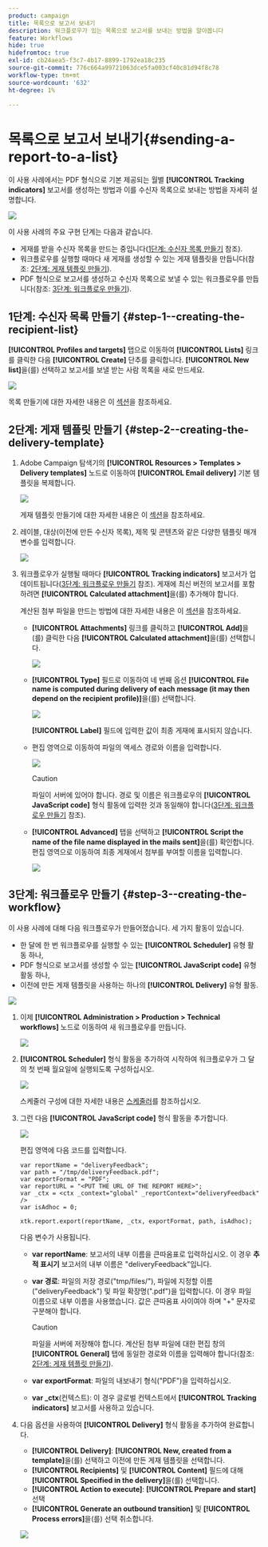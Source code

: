 ```yaml
---
product: campaign
title: 목록으로 보고서 보내기
description: 워크플로우가 있는 목록으로 보고서를 보내는 방법을 알아봅니다
feature: Workflows
hide: true
hidefromtoc: true
exl-id: cb24aea5-f3c7-4b17-8899-1792ea18c235
source-git-commit: 776c664a99721063dce5fa003cf40c81d94f8c78
workflow-type: tm+mt
source-wordcount: '632'
ht-degree: 1%

---
```


# 목록으로 보고서 보내기{#sending-a-report-to-a-list}



이 사용 사례에서는 PDF 형식으로 기본 제공되는 월별 **[!UICONTROL Tracking indicators]** 보고서를 생성하는 방법과 이를 수신자 목록으로 보내는 방법을 자세히 설명합니다.

![](assets/use_case_report_intro.png)

이 사용 사례의 주요 구현 단계는 다음과 같습니다.

* 게재를 받을 수신자 목록을 만드는 중입니다([1단계: 수신자 목록 만들기](#step-1--creating-the-recipient-list) 참조).
* 워크플로우를 실행할 때마다 새 게재를 생성할 수 있는 게재 템플릿을 만듭니다(참조: [2단계: 게재 템플릿 만들기](#step-2--creating-the-delivery-template)).
* PDF 형식으로 보고서를 생성하고 수신자 목록으로 보낼 수 있는 워크플로우를 만듭니다(참조: [3단계: 워크플로우 만들기](#step-3--creating-the-workflow)).

## 1단계: 수신자 목록 만들기 {#step-1--creating-the-recipient-list}

**[!UICONTROL Profiles and targets]** 탭으로 이동하여 **[!UICONTROL Lists]** 링크를 클릭한 다음 **[!UICONTROL Create]** 단추를 클릭합니다. **[!UICONTROL New list]**&#x200B;을(를) 선택하고 보고서를 보낼 받는 사람 목록을 새로 만드세요.

![](assets/use_case_report_1.png)

목록 만들기에 대한 자세한 내용은 이 [섹션](../../platform/using/creating-and-managing-lists.md)을 참조하세요.

## 2단계: 게재 템플릿 만들기 {#step-2--creating-the-delivery-template}

1. Adobe Campaign 탐색기의 **[!UICONTROL Resources > Templates > Delivery templates]** 노드로 이동하여 **[!UICONTROL Email delivery]** 기본 템플릿을 복제합니다.

   ![](assets/use_case_report_2.png)

   게재 템플릿 만들기에 대한 자세한 내용은 이 [섹션](../../delivery/using/about-templates.md)을 참조하세요.

1. 레이블, 대상(이전에 만든 수신자 목록), 제목 및 콘텐츠와 같은 다양한 템플릿 매개 변수를 입력합니다.

   ![](assets/use_case_report_3.png)

1. 워크플로우가 실행될 때마다 **[!UICONTROL Tracking indicators]** 보고서가 업데이트됩니다([3단계: 워크플로우 만들기](#step-3--creating-the-workflow) 참조). 게재에 최신 버전의 보고서를 포함하려면 **[!UICONTROL Calculated attachment]**&#x200B;을(를) 추가해야 합니다.

   계산된 첨부 파일을 만드는 방법에 대한 자세한 내용은 이 [섹션](../../delivery/using/attaching-files.md#creating-a-calculated-attachment)을 참조하세요.

   * **[!UICONTROL Attachments]** 링크를 클릭하고 **[!UICONTROL Add]**&#x200B;을(를) 클릭한 다음 **[!UICONTROL Calculated attachment]**&#x200B;을(를) 선택합니다.

     ![](assets/use_case_report_4.png)

   * **[!UICONTROL Type]** 필드로 이동하여 네 번째 옵션 **[!UICONTROL File name is computed during delivery of each message (it may then depend on the recipient profile)]**&#x200B;을(를) 선택합니다.

     ![](assets/use_case_report_5.png)

     **[!UICONTROL Label]** 필드에 입력한 값이 최종 게재에 표시되지 않습니다.

   * 편집 영역으로 이동하여 파일의 액세스 경로와 이름을 입력합니다.

     ![](assets/use_case_report_6.png)

     >[!CAUTION]
     >
     >파일이 서버에 있어야 합니다. 경로 및 이름은 워크플로우의 **[!UICONTROL JavaScript code]** 형식 활동에 입력한 것과 동일해야 합니다([3단계: 워크플로우 만들기](#step-3--creating-the-workflow) 참조).

   * **[!UICONTROL Advanced]** 탭을 선택하고 **[!UICONTROL Script the name of the file name displayed in the mails sent]**&#x200B;을(를) 확인합니다. 편집 영역으로 이동하여 최종 게재에서 첨부를 부여할 이름을 입력합니다.

     ![](assets/use_case_report_6bis.png)

## 3단계: 워크플로우 만들기 {#step-3--creating-the-workflow}

이 사용 사례에 대해 다음 워크플로우가 만들어졌습니다. 세 가지 활동이 있습니다.

* 한 달에 한 번 워크플로우를 실행할 수 있는 **[!UICONTROL Scheduler]** 유형 활동 하나,
* PDF 형식으로 보고서를 생성할 수 있는 **[!UICONTROL JavaScript code]** 유형 활동 하나,
* 이전에 만든 게재 템플릿을 사용하는 하나의 **[!UICONTROL Delivery]** 유형 활동.

![](assets/use_case_report_8.png)

1. 이제 **[!UICONTROL Administration > Production > Technical workflows]** 노드로 이동하여 새 워크플로우를 만듭니다.

   ![](assets/use_case_report_7.png)

1. **[!UICONTROL Scheduler]** 형식 활동을 추가하여 시작하여 워크플로우가 그 달의 첫 번째 월요일에 실행되도록 구성하십시오.

   ![](assets/use_case_report_9.png)

   스케줄러 구성에 대한 자세한 내용은 [스케줄러](scheduler.md)를 참조하십시오.

1. 그런 다음 **[!UICONTROL JavaScript code]** 형식 활동을 추가합니다.

   ![](assets/use_case_report_10.png)

   편집 영역에 다음 코드를 입력합니다.

   ```
   var reportName = "deliveryFeedback";
   var path = "/tmp/deliveryFeedback.pdf";
   var exportFormat = "PDF";
   var reportURL = "<PUT THE URL OF THE REPORT HERE>";
   var _ctx = <ctx _context="global" _reportContext="deliveryFeedback" />
   var isAdhoc = 0;
   
   xtk.report.export(reportName, _ctx, exportFormat, path, isAdhoc);
   ```

   다음 변수가 사용됩니다.

   * **var reportName**: 보고서의 내부 이름을 큰따옴표로 입력하십시오. 이 경우 **추적 표시기** 보고서의 내부 이름은 &quot;deliveryFeedback&quot;입니다.
   * **var 경로**: 파일의 저장 경로(&quot;tmp/files/&quot;), 파일에 지정할 이름(&quot;deliveryFeedback&quot;) 및 파일 확장명(&quot;.pdf&quot;)을 입력합니다. 이 경우 파일 이름으로 내부 이름을 사용했습니다. 값은 큰따옴표 사이여야 하며 &quot;+&quot; 문자로 구분해야 합니다.

     >[!CAUTION]
     >
     >파일을 서버에 저장해야 합니다. 계산된 첨부 파일에 대한 편집 창의 **[!UICONTROL General]** 탭에 동일한 경로와 이름을 입력해야 합니다(참조: [2단계: 게재 템플릿 만들기](#step-2--creating-the-delivery-template)).

   * **var exportFormat**: 파일의 내보내기 형식(&quot;PDF&quot;)을 입력하십시오.
   * **var _ctx**(컨텍스트): 이 경우 글로벌 컨텍스트에서 **[!UICONTROL Tracking indicators]** 보고서를 사용하고 있습니다.

1. 다음 옵션을 사용하여 **[!UICONTROL Delivery]** 형식 활동을 추가하여 완료합니다.

   * **[!UICONTROL Delivery]**: **[!UICONTROL New, created from a template]**&#x200B;을(를) 선택하고 이전에 만든 게재 템플릿을 선택합니다.
   * **[!UICONTROL Recipients]** 및 **[!UICONTROL Content]** 필드에 대해 **[!UICONTROL Specified in the delivery]**&#x200B;을(를) 선택합니다.
   * **[!UICONTROL Action to execute]**: **[!UICONTROL Prepare and start]** 선택
   * **[!UICONTROL Generate an outbound transition]** 및 **[!UICONTROL Process errors]**&#x200B;을(를) 선택 취소합니다.

   ![](assets/use_case_report_11.png)
